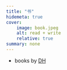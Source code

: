 ```yaml
---
title: "书"
hidemeta: true
cover:
    image: book.jpeg 
    alt: read + write
    relative: true
summary: none
---
```

- books by [DH](./dh)